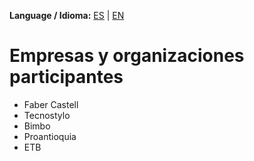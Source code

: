 **Language / Idioma:** [ES](../es/03_Empresas_Participantes.md) | [EN](../en/03_Participating_Companies.md)

# Empresas y organizaciones participantes

- Faber Castell
- Tecnostylo
- Bimbo
- Proantioquia
- ETB
